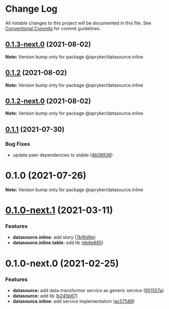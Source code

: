# Change Log

All notable changes to this project will be documented in this file.
See [Conventional Commits](https://conventionalcommits.org) for commit guidelines.

## [0.1.3-next.0](https://github.com/spryker/ui-components/compare/@spryker/datasource.inline@0.1.2...@spryker/datasource.inline@0.1.3-next.0) (2021-08-02)

**Note:** Version bump only for package @spryker/datasource.inline





## [0.1.2](https://github.com/spryker/ui-components/compare/@spryker/datasource.inline@0.1.2-next.0...@spryker/datasource.inline@0.1.2) (2021-08-02)

**Note:** Version bump only for package @spryker/datasource.inline





## [0.1.2-next.0](https://github.com/spryker/ui-components/compare/@spryker/datasource.inline@0.1.1...@spryker/datasource.inline@0.1.2-next.0) (2021-08-02)

**Note:** Version bump only for package @spryker/datasource.inline





## [0.1.1](https://github.com/spryker/ui-components/compare/@spryker/datasource.inline@0.1.0...@spryker/datasource.inline@0.1.1) (2021-07-30)


### Bug Fixes

* update peer dependencies to stable ([4b08936](https://github.com/spryker/ui-components/commit/4b0893691360cf4bd66935aed24873266c98c4e4))





# 0.1.0 (2021-07-26)

**Note:** Version bump only for package @spryker/datasource.inline





# [0.1.0-next.1](https://github.com/spryker/ui-components/compare/@spryker/datasource.inline@0.1.0-next.0...@spryker/datasource.inline@0.1.0-next.1) (2021-03-11)


### Features

* **datasource.inline:** add story ([7bf6d9e](https://github.com/spryker/ui-components/commit/7bf6d9ecd355fc316fa09940c77b58260872eda8))
* **datasource.inline.table:** add lib ([de8e885](https://github.com/spryker/ui-components/commit/de8e8855e48958daed8515e388d76267f07ed59e))





# 0.1.0-next.0 (2021-02-25)


### Features

* **datasource:** add data-transformer service as generic service ([951557a](https://github.com/spryker/ui-components/commit/951557af52c6b22fbbc5464bd82602256ba000f3))
* **datasource:** add lib ([b245b67](https://github.com/spryker/ui-components/commit/b245b67c9dfdda166b0209b4598796055c9e6874))
* **datasource.inline:** add service implementation ([ac57589](https://github.com/spryker/ui-components/commit/ac57589d24745796c4ca022912bd2265eb42a158))
